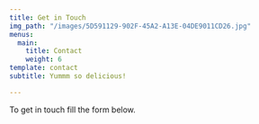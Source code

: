```yaml
---
title: Get in Touch
img_path: "/images/5D591129-902F-45A2-A13E-04DE9011CD26.jpg"
menus:
  main:
    title: Contact
    weight: 6
template: contact
subtitle: Yummm so delicious!

---
```

To get in touch fill the form below.